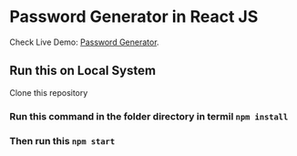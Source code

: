 # Password Generator in React JS

Check Live Demo:  [Password Generator](https://yasir-mukthar.github.io/password-generator-in-reactjs/).

## Run this on Local System

Clone this repository

### Run this command in the folder directory in termil `npm install`

### Then run this `npm start`
